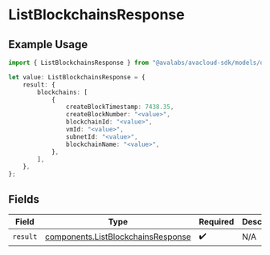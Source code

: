 # ListBlockchainsResponse

## Example Usage

```typescript
import { ListBlockchainsResponse } from "@avalabs/avacloud-sdk/models/operations";

let value: ListBlockchainsResponse = {
    result: {
        blockchains: [
            {
                createBlockTimestamp: 7438.35,
                createBlockNumber: "<value>",
                blockchainId: "<value>",
                vmId: "<value>",
                subnetId: "<value>",
                blockchainName: "<value>",
            },
        ],
    },
};
```

## Fields

| Field                                                                                    | Type                                                                                     | Required                                                                                 | Description                                                                              |
| ---------------------------------------------------------------------------------------- | ---------------------------------------------------------------------------------------- | ---------------------------------------------------------------------------------------- | ---------------------------------------------------------------------------------------- |
| `result`                                                                                 | [components.ListBlockchainsResponse](../../models/components/listblockchainsresponse.md) | :heavy_check_mark:                                                                       | N/A                                                                                      |